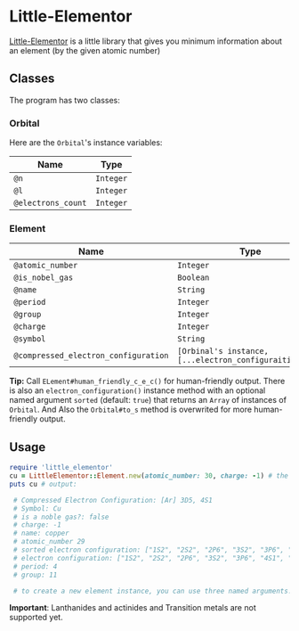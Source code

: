 # Little-Elementor
[Little-Elementor](https://elementor-web.herokuapp.com/) is a little library that gives you minimum information about an element (by the given atomic number)

## Classes

The program has two classes:

### Orbital

Here are the `Orbital`'s instance variables:

| Name | Type | 
| ---- | ---- |
| `@n` | `Integer`  |
| `@l` | `Integer`  |
| `@electrons_count` | `Integer` |

### Element

| Name | Type |
| ---- | ---- |
| `@atomic_number` | `Integer` |
| `@is_nobel_gas`  | `Boolean` |
| `@name` | `String` |
| `@period` | `Integer` |
| `@group` | `Integer` |
| `@charge` | `Integer` |
| `@symbol` | `String` |
| `@compressed_electron_configuration` | `[Orbinal's instance, [...electron_configuraition...]]` |

**Tip:** Call `ELement#human_friendly_c_e_c()` for human-friendly output.
There is also an `electron_configuration()` instance method with an optional named argument `sorted` (default: `true`) that returns an `Array` of instances of `Orbital`.
And Also the `Orbital#to_s` method is overwrited for more human-friendly output.

## Usage
```ruby
require 'little_elementor'
cu = LittleElementor::Element.new(atomic_number: 30, charge: -1) # the second argument (`charge`) is optional. (default: `0`)
puts cu # output:

 # Compressed Electron Configuration: [Ar] 3D5, 4S1
 # Symbol: Cu
 # is a noble gas?: false
 # charge: -1
 # name: copper
 # atomic_number 29
 # sorted electron configuration: ["1S2", "2S2", "2P6", "3S2", "3P6", "3D10", "4S1"]
 # electron configuration: ["1S2", "2S2", "2P6", "3S2", "3P6", "4S1", "3D10"]
 # period: 4
 # group: 11

 # to create a new element instance, you can use three named arguments: symbol, atomic_number, charge (optional)

```

**Important**: Lanthanides and actinides and Transition metals are not supported yet. 
